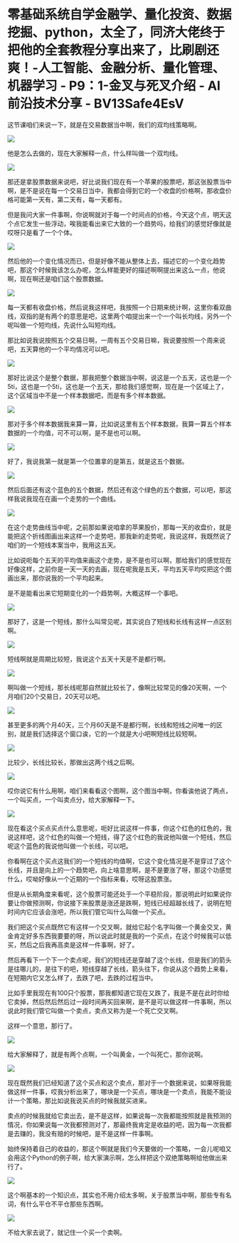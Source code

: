 # 零基础系统自学金融学、量化投资、数据挖掘、python，太全了，同济大佬终于把他的全套教程分享出来了，比刷剧还爽！-人工智能、金融分析、量化管理、机器学习 - P9：1-金叉与死叉介绍 - AI前沿技术分享 - BV13Safe4EsV

这节课咱们来说一下，就是在交易数据当中啊，我们的双均线策略啊。

![](img/50fb95b30295dd83f06598ab3a4d90b7_1.png)

他是怎么去做的，现在大家解释一点，什么样叫做一个双均线。

![](img/50fb95b30295dd83f06598ab3a4d90b7_3.png)

那还是拿股票数据来说吧，好比说我们现在有一个苹果的股票吧，那这张股票当中啊，是不是说在每一个交易日当中，我都会得到它的一个收盘的价格啊，那收盘价格可能第一天有，第二天有，每一天都有。

但是我问大家一件事啊，你说啊就对于每一个时间点的价格，今天这个点，明天这个点它发生一些浮动，唉我能看出来它大致的一个趋势吗，给我们的感觉好像就是哎呀只是看了一个个体。



![](img/50fb95b30295dd83f06598ab3a4d90b7_5.png)

然后他的一个变化情况而已，但是好像不能从整体上去，描述它的一个变化趋势吧，那这个时候我该怎么办呢，怎么样能更好的描述啊啊提出来这么一点，他说啊，现在啊还是咱们这个股票数据。



![](img/50fb95b30295dd83f06598ab3a4d90b7_7.png)

每一天都有收盘价格，然后说我这样吧，我按照一个日期来统计啊，这里你看双曲线，双指的是有两个的意思是吧，这里两个咱提出来一个一个叫长均线，另外一个呢叫做一个短均线，先说什么叫短均线。

那比如说我说按照五个交易日啊，一周有五个交易日嘛，我说要按照一个周来说吧，五天算他的一个平均情况可以吧。



![](img/50fb95b30295dd83f06598ab3a4d90b7_9.png)

那好比说这个是整个数据，那我把整个数据当中啊，说这是一个五天，这也是一个5ti，这也是一个5ti，这也是一个五天，那给我们感觉啊，现在是一个区域上了，这个区域当中不是一个样本数据吧，而是有多个样本数据。



![](img/50fb95b30295dd83f06598ab3a4d90b7_11.png)

那对于多个样本数据我来算一算，比如说这里有五个样本数据，我算一算五个样本数据的一个均值，可不可以啊，是不是也可以啊。



![](img/50fb95b30295dd83f06598ab3a4d90b7_13.png)

好了，我说我第一就是第一个位置拿的是第五，就是这五个数据。

![](img/50fb95b30295dd83f06598ab3a4d90b7_15.png)

然后后面还有这个蓝色的五个数据，然后还有这个绿色的五个数据，可以吧，那这样我说我现在在画一个走势的一个曲线。



![](img/50fb95b30295dd83f06598ab3a4d90b7_17.png)

在这个走势曲线当中呢，之前那如果说咱拿的苹果股价，那每一天的收盘价，就是能把这个折线图画出来这样一个走势吧，那我新的走势呢，我说这样，我既然说了咱们的一个短线本案当中，我用这五天。

比如说呃每个五天的平均值来画这个走势，是不是也可以啊，那给我们的感觉现在好像这样，之前你是一天一天的去画，现在呢我是五天，平均五天平均哎把这个图画出来，那你说我的一个平均起来。

是不是能看出来它短期变化的一个趋势啊，大概这样一个事吧。

![](img/50fb95b30295dd83f06598ab3a4d90b7_19.png)

那好了，这是一个短线，那什么叫常见呢，其实说白了短线和长线有这样一点区别啊。

![](img/50fb95b30295dd83f06598ab3a4d90b7_21.png)

短线啊就是周期比较短，我说这个五天十天是不是都行啊。

![](img/50fb95b30295dd83f06598ab3a4d90b7_23.png)

啊叫做一个短线，那长线呢那自然就比较长了，像啊比较常见的像20天啊，一个月咱们20个交易日，20天可以吧。



![](img/50fb95b30295dd83f06598ab3a4d90b7_25.png)

甚至更多的两个月40天，三个月60天是不是都行啊，长线和短线之间唯一的区别，就是我们选择这个窗口诶，它的一个就是大小吧啊短线比较短啊。



![](img/50fb95b30295dd83f06598ab3a4d90b7_27.png)

比较少，长线比较长，那做出这两个线之后啊。

![](img/50fb95b30295dd83f06598ab3a4d90b7_29.png)

哎你说它有什么用啊，咱们来看看这个图啊，这个图当中啊，你看诶他说了两点，一个叫买点，一个叫卖点分，给大家解释一下。



![](img/50fb95b30295dd83f06598ab3a4d90b7_31.png)

现在看这个买点买点什么意思呢，呃好比说这样一件事，你这个红色的红色的，我说这样吧，这个红色的叫做一个短线，得了这个红色的我说他叫做一个短线，然后呢这个蓝色的我说他叫做一个长线，可以吧。

你看啊在这个买点这我们的一个短线的均值啊，它这个变化情况是不是穿过了这个长线，并且是向上的一个趋势吧，向上啥意思啊，是不是要涨了呀，那这个功感觉什么，哎呦好像从一个近期的一个指标来看，哎呀这股票涨。

但是从长期角度来看呢，这个股票可能还处于一个平稳阶段，那说明此时如果说你要让你做预测啊，你说接下来股票是涨还是跌啊，短线已经超越长线了，说明在短时间内它应该会涨吧，所以我们管它叫什么叫做一个买点。

我们把这个买点既然它有这样一个交叉啊，就给它起个名字叫做一个黄金交叉，黄金肯定好多东西我要要的呀，所以说此时就是我的一个买点，在这个时候我可以低买，然后之后我再高卖是这样一件事啊，好了。

然后再看下一个下一个卖点呢，我们的短线还是穿越了这个长线，但是我们的箭头是往哪儿的，是往下的吧，短线穿越了长线，箭头往下，你说从这个趋势上来看，在短期内它又怎么样了，去跌了吧，去跌的过程当中。

比如手里我现在有100只个股票，那我都知道它现在又跌了，我是不是在此时你给它卖掉，然后然后然后过一段时间再买回来啊，是不是可以做这样一件事啊，所以说此时我们管它叫做一个卖点，卖点又称为是一个死亡交叉啊。

这样一个意思，那行了。

![](img/50fb95b30295dd83f06598ab3a4d90b7_33.png)

给大家解释了，就是有两个点啊，一个叫黄金，一个叫死亡，那你说啊。

![](img/50fb95b30295dd83f06598ab3a4d90b7_35.png)

现在既然我们已经知道了这个买点和这个卖点，那对于一个数据来说，如果呀我能做这样一件事，哎我分析出来了，哪块是一个买点，哪块是一个卖点，我能不能设计一个策略，那比如说我说买点的时候我就买进来。

卖点的时候我就给它卖出去，是不是这样，如果说每一次我都能按照就是我预测的情况，你如果说每一次我都预测对了，那最终我肯定是收益的吧，因为每一次我都是去赚的，我没有赔的时候吧，是不是这样一件事啊。

始终保持着自己的收益的，那这个啊就是我们今天要做的一个策略，一会儿呢咱又会用这个Python的例子啊，给大家演示啊，怎么样把这个双绝策略啊给他做出来行了。



![](img/50fb95b30295dd83f06598ab3a4d90b7_37.png)

这个啊基本的一个知识点，其实也不用介绍太多啊，关于股票当中啊，那些专有名词，有什么平仓不平仓那些东西啊。



![](img/50fb95b30295dd83f06598ab3a4d90b7_39.png)

不给大家去说了，就记住一个买一个卖啊。